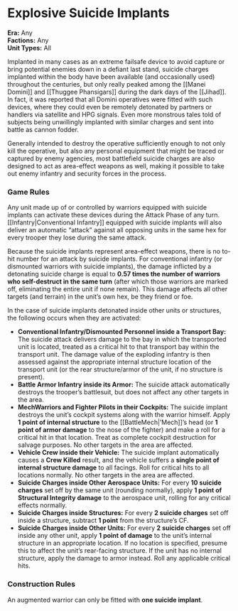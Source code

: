 # Explosive Suicide Implants  
**Era:** Any  
**Factions:** Any  
**Unit Types:** All  

Implanted in many cases as an extreme failsafe device to avoid capture or bring potential enemies down in a defiant last stand, suicide charges implanted within the body have been available (and occasionally used) throughout the centuries, but only really peaked among the [[Manei Domini]] and [[Thuggee Phansigars]] during the dark days of the [[Jihad]]. In fact, it was reported that all Domini operatives were fitted with such devices, where they could even be remotely detonated by partners or handlers via satellite and HPG signals. Even more monstrous tales told of subjects being unwillingly implanted with similar charges and sent into battle as cannon fodder.  

Generally intended to destroy the operative sufficiently enough to not only kill the operative, but also any personal equipment that might be traced or captured by enemy agencies, most battlefield suicide charges are also designed to act as area-effect weapons as well, making it possible to take out enemy infantry and security forces in the process.  

### Game Rules  
Any unit made up of or controlled by warriors equipped with suicide implants can activate these devices during the Attack Phase of any turn. [[Infantry|Conventional Infantry]] equipped with suicide implants will also deliver an automatic “attack” against all opposing units in the same hex for every trooper they lose during the same attack.  

Because the suicide implants represent area-effect weapons, there is no to-hit number for an attack by suicide implants. For conventional infantry (or dismounted warriors with suicide implants), the damage inflicted by a detonating suicide charge is equal to **0.57 times the number of warriors who self-destruct in the same turn** (after which those warriors are marked off, eliminating the entire unit if none remain). This damage affects all other targets (and terrain) in the unit’s own hex, be they friend or foe.  

In the case of suicide implants detonated inside other units or structures, the following occurs when they are activated:  
- **Conventional Infantry/Dismounted Personnel inside a Transport Bay:** The suicide attack delivers damage to the bay in which the transported unit is located, treated as a critical hit to that transport bay within the transport unit. The damage value of the exploding infantry is then assessed against the appropriate internal structure location of the transport unit (or the rear structure/armor of the unit, if no structure is present).  
- **Battle Armor Infantry inside its Armor:** The suicide attack automatically destroys the trooper’s battlesuit, but does not affect any other targets in the area.  
- **MechWarriors and Fighter Pilots in their Cockpits:** The suicide implant destroys the unit’s cockpit systems along with the warrior himself. Apply **1 point of internal structure** to the [[BattleMech|’Mech]]’s head (or **1 point of armor damage** to the nose of the fighter) and make a roll for a critical hit in that location. Treat as complete cockpit destruction for salvage purposes. No other targets in the area are affected.  
- **Vehicle Crew inside their Vehicle:** The suicide implant automatically causes a **Crew Killed** result, and the vehicle suffers a **single point of internal structure damage** to all facings. Roll for critical hits to all locations normally. No other targets in the area are affected.  
- **Suicide Charges inside Other Aerospace Units:** For every **10 suicide charges** set off by the same unit (rounding normally), apply **1 point of Structural Integrity damage** to the aerospace unit, rolling for any critical effects normally.  
- **Suicide Charges inside Structures:** For every **2 suicide charges** set off inside a structure, subtract **1 point** from the structure’s CF.  
- **Suicide Charges inside Other Units:** For every **2 suicide charges** set off inside any other unit, apply **1 point of damage** to the unit’s internal structure in an appropriate location. If no location is specified, presume this to affect the unit’s rear-facing structure. If the unit has no internal structure, apply the damage to armor instead. Roll any applicable critical hits.  

### Construction Rules  
An augmented warrior can only be fitted with **one suicide implant**.  
